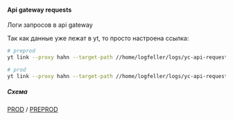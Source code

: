 #### Api gateway requests

Логи запросов в api gateway

Так как данные уже лежат в yt, то просто настроена ссылка:

```bash
# preprod
yt link --proxy hahn --target-path //home/logfeller/logs/yc-api-request-preprod-log/1d --link-path //home/cloud-dwh/data/preprod/raw/logfeller/api_gateway/yc_api_request

# prod
yt link --proxy hahn --target-path //home/logfeller/logs/yc-api-request-prod-log/1d --link-path //home/cloud-dwh/data/prod/raw/logfeller/api_gateway/yc_api_request
```

##### Схема

[PROD](https://yt.yandex-team.ru/hahn/navigation?path=//home/cloud-dwh/data/prod/raw/logfeller/api_gateway/yc_api_request)
/ [PREPROD](https://yt.yandex-team.ru/hahn/navigation?path=//home/cloud-dwh/data/preprod/raw/logfeller/api_gateway/yc_api_request)
